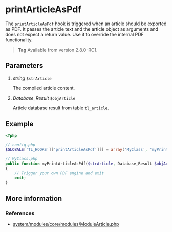 # printArticleAsPdf

The `printArticleAsPdf` hook is triggered when an article should be exported as
PDF. It passes the article text and the article object as arguments and does not
expect a return value. Use it to override the internal PDF functionality.

> **Tag** Available from version 2.8.0-RC1.


## Parameters

1. *string* `$strArticle`

    The compiled article content.

2. *Database_Result* `$objArticle`

    Article database result from table `tl_article`.


## Example

```php
<?php

// config.php
$GLOBALS['TL_HOOKS']['printArticleAsPdf'][] = array('MyClass', 'myPrintArticleAsPdf');

// MyClass.php
public function myPrintArticleAsPdf($strArticle, Database_Result $objArticle)
{
    // Trigger your own PDF engine and exit
    exit;
}
```


## More information


### References

- [system/modules/core/modules/ModuleArticle.php](https://github.com/contao/core/blob/3.5.0/system/modules/core/modules/ModuleArticle.php#L301-L308)
